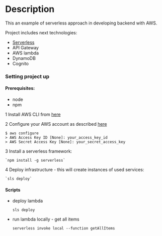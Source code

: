 # Description
This an example of serverless approach in developing backend with AWS.

Project includes next technologies:
- [Serverless](https://serverless.com)
- API Gateway
- AWS lambda
- DynamoDB
- Cognito

### Setting project up
#### Prerequisites:
- node
- npm

1 Install AWS CLI from [here](https://docs.aws.amazon.com/cli/latest/userguide/install-cliv2.html)

2 Configure your AWS account as described [here](https://docs.aws.amazon.com/serverless-application-model/latest/developerguide/serverless-getting-started-set-up-credentials.html)

```
$ aws configure
> AWS Access Key ID [None]: your_access_key_id
> AWS Secret Access Key [None]: your_secret_access_key
```
3 Install a serverless framework:

    `npm install -g serverless`
    
4 Deploy infrastructure - this will create instances of used services:

    `sls deploy`


#### Scripts

- deploy lambda

    `sls deploy`

- run lambda locally - get all items

    `serverless invoke local --function getAllItems`
